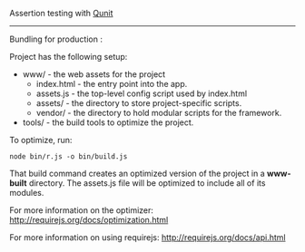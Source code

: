 

Assertion testing with [Qunit](https://qunitjs.com/)

---

Bundling for production :

Project has the following setup:

* www/ - the web assets for the project
    * index.html - the entry point into the app.
    * assets.js - the top-level config script used by index.html
    * assets/ - the directory to store project-specific scripts.
    * vendor/ - the directory to hold modular scripts for the framework.
* tools/ - the build tools to optimize the project.

To optimize, run:

    node bin/r.js -o bin/build.js

That build command creates an optimized version of the project in a
**www-built** directory. The assets.js file will be optimized to include
all of its modules.

For more information on the optimizer:
http://requirejs.org/docs/optimization.html

For more information on using requirejs:
http://requirejs.org/docs/api.html


